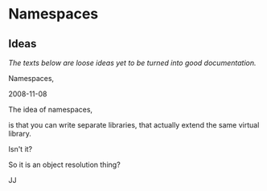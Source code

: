﻿Namespaces
==========

Ideas
-----

*The texts below are loose ideas yet to be turned into good documentation.*


Namespaces,

2008-11-08

The idea of namespaces,

is that you can write separate libraries, that actually extend the same virtual library.

Isn't it?

So it is an object resolution thing?

JJ

